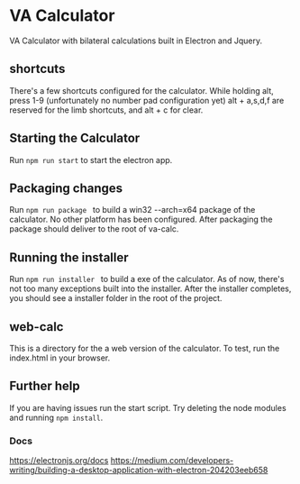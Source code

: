 # VA Calculator

VA Calculator with bilateral calculations built in Electron and Jquery.


## shortcuts

There's a few shortcuts configured for the calculator. While holding alt, press 1-9 (unfortunately no number pad configuration yet)
alt + a,s,d,f are reserved for the limb shortcuts, and alt + c for clear.

## Starting the Calculator

Run `npm run start` to start the electron app.

## Packaging changes

Run `npm run package ` to build a win32 --arch=x64 package of the calculator. No other platform has been configured. After packaging
the package should deliver to the root of va-calc.

## Running the installer

Run `npm run installer ` to build a exe of the calculator. As of now, there's not too many exceptions built into the installer. After the installer completes, you should see a installer folder in the root of the project.

## web-calc

This is a directory for the a web version of the calculator. To test, run the index.html in your browser.

## Further help

If you are having issues run the start script. Try deleting the node modules and running `npm install`.


### Docs
https://electronjs.org/docs
https://medium.com/developers-writing/building-a-desktop-application-with-electron-204203eeb658
